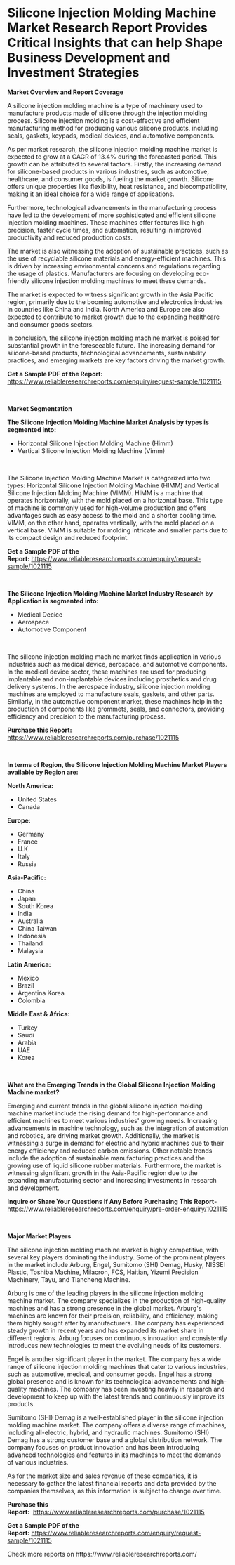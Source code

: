 <p><h1>Silicone Injection Molding Machine Market Research Report Provides Critical Insights that can help Shape Business Development and Investment Strategies</h1></p><p><strong>Market Overview and Report Coverage</strong></p>
<p><p>A silicone injection molding machine is a type of machinery used to manufacture products made of silicone through the injection molding process. Silicone injection molding is a cost-effective and efficient manufacturing method for producing various silicone products, including seals, gaskets, keypads, medical devices, and automotive components.</p><p>As per market research, the silicone injection molding machine market is expected to grow at a CAGR of 13.4% during the forecasted period. This growth can be attributed to several factors. Firstly, the increasing demand for silicone-based products in various industries, such as automotive, healthcare, and consumer goods, is fueling the market growth. Silicone offers unique properties like flexibility, heat resistance, and biocompatibility, making it an ideal choice for a wide range of applications.</p><p>Furthermore, technological advancements in the manufacturing process have led to the development of more sophisticated and efficient silicone injection molding machines. These machines offer features like high precision, faster cycle times, and automation, resulting in improved productivity and reduced production costs.</p><p>The market is also witnessing the adoption of sustainable practices, such as the use of recyclable silicone materials and energy-efficient machines. This is driven by increasing environmental concerns and regulations regarding the usage of plastics. Manufacturers are focusing on developing eco-friendly silicone injection molding machines to meet these demands.</p><p>The market is expected to witness significant growth in the Asia Pacific region, primarily due to the booming automotive and electronics industries in countries like China and India. North America and Europe are also expected to contribute to market growth due to the expanding healthcare and consumer goods sectors.</p><p>In conclusion, the silicone injection molding machine market is poised for substantial growth in the foreseeable future. The increasing demand for silicone-based products, technological advancements, sustainability practices, and emerging markets are key factors driving the market growth.</p></p>
<p><strong>Get a Sample PDF of the Report:</strong> <a href="https://www.reliableresearchreports.com/enquiry/request-sample/1021115">https://www.reliableresearchreports.com/enquiry/request-sample/1021115</a></p>
<p>&nbsp;</p>
<p><strong>Market Segmentation</strong></p>
<p><strong>The Silicone Injection Molding Machine Market Analysis by types is segmented into:</strong></p>
<p><ul><li>Horizontal Silicone Injection Molding Machine (Himm)</li><li>Vertical Silicone Injection Molding Machine (Vimm)</li></ul></p>
<p>&nbsp;</p>
<p><p>The Silicone Injection Molding Machine Market is categorized into two types: Horizontal Silicone Injection Molding Machine (HIMM) and Vertical Silicone Injection Molding Machine (VIMM). HIMM is a machine that operates horizontally, with the mold placed on a horizontal base. This type of machine is commonly used for high-volume production and offers advantages such as easy access to the mold and a shorter cooling time. VIMM, on the other hand, operates vertically, with the mold placed on a vertical base. VIMM is suitable for molding intricate and smaller parts due to its compact design and reduced footprint.</p></p>
<p><strong>Get a Sample PDF of the Report:</strong>&nbsp;<a href="https://www.reliableresearchreports.com/enquiry/request-sample/1021115">https://www.reliableresearchreports.com/enquiry/request-sample/1021115</a></p>
<p>&nbsp;</p>
<p><strong>The Silicone Injection Molding Machine Market Industry Research by Application is segmented into:</strong></p>
<p><ul><li>Medical Decice</li><li>Aerospace</li><li>Automotive Component</li></ul></p>
<p>&nbsp;</p>
<p><p>The silicone injection molding machine market finds application in various industries such as medical device, aerospace, and automotive components. In the medical device sector, these machines are used for producing implantable and non-implantable devices including prosthetics and drug delivery systems. In the aerospace industry, silicone injection molding machines are employed to manufacture seals, gaskets, and other parts. Similarly, in the automotive component market, these machines help in the production of components like grommets, seals, and connectors, providing efficiency and precision to the manufacturing process.</p></p>
<p><strong>Purchase this Report:</strong>&nbsp; <a href="https://www.reliableresearchreports.com/purchase/1021115">https://www.reliableresearchreports.com/purchase/1021115</a></p>
<p>&nbsp;</p>
<p><strong>In terms of Region, the Silicone Injection Molding Machine Market Players available by Region are:</strong></p>
<p>
    <p> <strong> North America: </strong>
        <ul>
            <li>United States</li>
            <li>Canada</li>
        </ul>
        </p> 
    <p> <strong> Europe: </strong>
        <ul>
            <li>Germany</li>
            <li>France</li>
            <li>U.K.</li>
            <li>Italy</li>
            <li>Russia</li>
        </ul>
        </p> 
    <p> <strong> Asia-Pacific: </strong>
        <ul>
            <li>China</li>
            <li>Japan</li>
            <li>South Korea</li>
            <li>India</li>
            <li>Australia</li>
            <li>China Taiwan</li>
            <li>Indonesia</li>
            <li>Thailand</li>
            <li>Malaysia</li>
        </ul>
        </p> 
    <p> <strong> Latin America: </strong>
        <ul>
            <li>Mexico</li>
            <li>Brazil</li>
            <li>Argentina Korea</li>
            <li>Colombia</li>
        </ul>
        </p> 
    <p> <strong> Middle East & Africa: </strong>
        <ul>
            <li>Turkey</li>
            <li>Saudi</li>
            <li>Arabia</li>
            <li>UAE</li>
            <li>Korea</li>
        </ul>
    </p>
    </p>
<p>&nbsp;</p>
<p><strong>What are the Emerging Trends in the Global Silicone Injection Molding Machine market?</strong></p>
<p><p>Emerging and current trends in the global silicone injection molding machine market include the rising demand for high-performance and efficient machines to meet various industries' growing needs. Increasing advancements in machine technology, such as the integration of automation and robotics, are driving market growth. Additionally, the market is witnessing a surge in demand for electric and hybrid machines due to their energy efficiency and reduced carbon emissions. Other notable trends include the adoption of sustainable manufacturing practices and the growing use of liquid silicone rubber materials. Furthermore, the market is witnessing significant growth in the Asia-Pacific region due to the expanding manufacturing sector and increasing investments in research and development.</p></p>
<p><strong>Inquire or Share Your Questions If Any Before Purchasing This Report</strong>- <a href="https://www.reliableresearchreports.com/enquiry/pre-order-enquiry/1021115">https://www.reliableresearchreports.com/enquiry/pre-order-enquiry/1021115</a></p>
<p>&nbsp;</p>
<p><strong>Major Market Players</strong></p>
<p><p>The silicone injection molding machine market is highly competitive, with several key players dominating the industry. Some of the prominent players in the market include Arburg, Engel, Sumitomo (SHI) Demag, Husky, NISSEI Plastic, Toshiba Machine, Milacron, FCS, Haitian, Yizumi Precision Machinery, Tayu, and Tiancheng Machine.</p><p>Arburg is one of the leading players in the silicone injection molding machine market. The company specializes in the production of high-quality machines and has a strong presence in the global market. Arburg's machines are known for their precision, reliability, and efficiency, making them highly sought after by manufacturers. The company has experienced steady growth in recent years and has expanded its market share in different regions. Arburg focuses on continuous innovation and consistently introduces new technologies to meet the evolving needs of its customers.</p><p>Engel is another significant player in the market. The company has a wide range of silicone injection molding machines that cater to various industries, such as automotive, medical, and consumer goods. Engel has a strong global presence and is known for its technological advancements and high-quality machines. The company has been investing heavily in research and development to keep up with the latest trends and continuously improve its products.</p><p>Sumitomo (SHI) Demag is a well-established player in the silicone injection molding machine market. The company offers a diverse range of machines, including all-electric, hybrid, and hydraulic machines. Sumitomo (SHI) Demag has a strong customer base and a global distribution network. The company focuses on product innovation and has been introducing advanced technologies and features in its machines to meet the demands of various industries.</p><p>As for the market size and sales revenue of these companies, it is necessary to gather the latest financial reports and data provided by the companies themselves, as this information is subject to change over time.</p></p>
<p><strong>Purchase this Report:</strong>&nbsp;&nbsp;<a href="https://www.reliableresearchreports.com/purchase/1021115">https://www.reliableresearchreports.com/purchase/1021115</a></p>
<p></p>
<p><strong>Get a Sample PDF of the Report:</strong>&nbsp;<a href="https://www.reliableresearchreports.com/enquiry/request-sample/1021115">https://www.reliableresearchreports.com/enquiry/request-sample/1021115</a></p>
<p>Check more reports on https://www.reliableresearchreports.com/</p>
